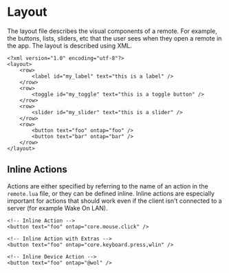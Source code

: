 
# Layout

The layout file describes the visual components of a remote. For example, the buttons, lists, sliders, etc that the user
sees when they open a remote in the app. The layout is described using XML.

	<?xml version="1.0" encoding="utf-8"?>
	<layout>
		<row>
			<label id="my_label" text="this is a label" />
		</row>
		<row>
			<toggle id="my_toggle" text="this is a toggle button" />
		</row>
		<row>
			<slider id="my_slider" text="this is a slider" />
		</row>
		<row>
			<button text="foo" ontap="foo" />
			<button text="bar" ontap="bar" />
		</row>
	</layout>


## Inline Actions

Actions are either specified by referring to the name of an action in the ``remote.lua`` file, or they can be defined
inline. Inline actions are especially important for actions that should work even if the client isn't connected to a
server (for example Wake On LAN).

    <!-- Inline Action -->
    <button text="foo" ontap="core.mouse.click" />

    <!-- Inline Action with Extras -->
    <button text="foo" ontap="core.keyboard.press,wlin" />

    <!-- Inline Device Action -->
    <button text="foo" ontap="@wol" />
    
